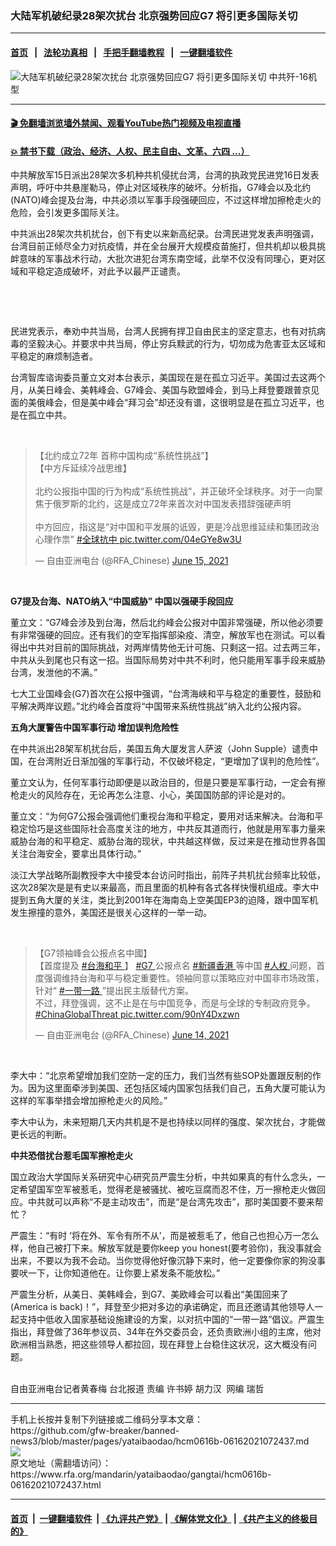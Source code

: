 ### 大陆军机破纪录28架次扰台 北京强势回应G7 将引更多国际关切
------------------------

#### [首页](https://github.com/gfw-breaker/banned-news3/blob/master/README.md) &nbsp;&nbsp;|&nbsp;&nbsp; [法轮功真相](https://github.com/begood0513/basic/blob/master/README.md)  &nbsp;&nbsp;|&nbsp;&nbsp; [手把手翻墙教程](https://github.com/gfw-breaker/guides/wiki)  &nbsp;&nbsp;|&nbsp;&nbsp; [一键翻墙软件](https://github.com/gfw-breaker/nogfw/blob/master/README.md)  



<div id="headerimg">
 <img alt="大陆军机破纪录28架次扰台 北京强势回应G7 将引更多国际关切" src="https://www.rfa.org/mandarin/yataibaodao/gangtai/hcm0616b-06162021072437.html/@@images/524676e8-9467-4eba-b5f7-ada716a38d02.jpeg" title="大陆军机破纪录28架次扰台 北京强势回应G7 将引更多国际关切"/>
 <span class="lead_image_caption">
  中共歼-16机型
 </span>
 <!-- zoomattribute -->
</div>

<hr/>


#### [ 🎬  免翻墙浏览墙外禁闻、观看YouTube热门视频及电视直播](https://github.com/gfw-breaker/HelloWorld)

#### [ 💥  禁书下载（政治、经济、人权、民主自由、文革、六四 ...）](https://github.com/gfw-breaker/books/blob/master/README.md)

<div id="storytext">
 <p>
  中共解放军15日派出28架次多机种共机侵扰台湾，台湾的执政党民进党16日发表声明，呼吁中共悬崖勒马，停止对区域秩序的破坏。分析指，G7峰会以及北约(NATO)峰会提及台海，中共必须以军事手段强硬回应，不过这样增加擦枪走火的危险，会引发更多国际关注。
 </p>
 <p>
  中共派出28架次共机扰台，创下有史以来新高纪录。台湾民进党发表声明强调，台湾目前正倾尽全力对抗疫情，并在全台展开大规模疫苗施打，但共机却以极具挑衅意味的军事战术行动，大批次进犯台湾东南空域，此举不仅没有同理心，更对区域和平稳定造成破坏，对此予以最严正谴责。
 </p>
 <p>
  <br/>
 </p>
 <p>
  <br/>
 </p>
 <p>
  民进党表示，奉劝中共当局，台湾人民拥有捍卫自由民主的坚定意志，也有对抗病毒的坚毅决心。并要求中共当局，停止穷兵黩武的行为，切勿成为危害亚太区域和平稳定的麻烦制造者。
 </p>
 <p>
  台湾智库谘询委员董立文对本台表示，美国现在是在孤立习近平。美国过去这两个月，从美日峰会、美韩峰会、G7峰会、美国与欧盟峰会，到马上拜登要跟普京见面的美俄峰会，但是美中峰会“拜习会”却还没有谱，这很明显是在孤立习近平，也是在孤立中共。
 </p>
 <p>
  <br/>
 </p>
 <blockquote class="twitter-tweet">
  <p dir="ltr" lang="zh">
   【北约成立72年 首称中国构成“系统性挑战”】
   <br/>
   【中方斥延续冷战思维】
   <br/>
   <br/>
   北约公报指中国的行为构成“系统性挑战”，并正破坏全球秩序。对于一向聚焦于俄罗斯的北约，这是成立72年来首次对中国发表措辞强硬声明
   <br/>
   <br/>
   中方回应，指这是“对中国和平发展的诋毁，更是冷战思维延续和集团政治心理作祟”
   <a href="https://twitter.com/hashtag/%E5%85%A8%E7%90%83%E6%8A%97%E4%B8%AD?src=hash&amp;ref_src=twsrc%5Etfw">
    #全球抗中
   </a>
   <a href="https://t.co/04eGYe8w3U">
    pic.twitter.com/04eGYe8w3U
   </a>
  </p>
  — 自由亚洲电台 (@RFA_Chinese)
  <a href="https://twitter.com/RFA_Chinese/status/1404681803613360128?ref_src=twsrc%5Etfw">
   June 15, 2021
  </a>
 </blockquote>
 <p>
  <br/>
 </p>
 <p>
  <strong>
   G7提及台海、NATO纳入“中国威胁” 中国以强硬手段回应
  </strong>
 </p>
 <p>
  董立文：“G7峰会涉及到台海，然后北约峰会公报对中国非常强硬，所以他必须要有非常强硬的回应。还有我们的空军指挥部染疫、清空，解放军也在测试。可以看得出中共对目前的国际挑战，对两岸情势他无计可施、只剩这一招。过去两三年，中共从头到尾也只有这一招。当国际局势对中共不利时，他只能用军事手段来威胁台湾，发泄他的不满。”
 </p>
 <p>
  七大工业国峰会(G7)首次在公报中强调，“台湾海峡和平与稳定的重要性，鼓励和平解决两岸议题。”北约峰会首度将“中国带来系统性挑战”纳入北约公报内容。
 </p>
 <p>
  <strong>
   五角大厦警告中国军事行动 增加误判危险性
  </strong>
 </p>
 <p>
  在中共派出28架军机扰台后，美国五角大厦发言人萨波（John Supple）谴责中国，在台湾附近日渐加强的军事行动，不仅破坏稳定，“更增加了误判的危险性”。
 </p>
 <p>
  董立文认为，任何军事行动即便是以政治目的，但是只要是军事行动，一定会有擦枪走火的风险存在，无论再怎么注意、小心，美国国防部的评论是对的。
 </p>
 <p>
  董立文：“为何G7公报会强调他们重视台海和平稳定，要用对话来解决。台海和平稳定恰巧是这些国际社会高度关注的地方，中共反其道而行，他就是用军事力量来威胁台海的和平稳定、威胁台海的现状，中共越这样做，反过来是在推动世界各国关注台海安全，要拿出具体行动。”
 </p>
 <p>
  淡江大学战略所副教授李大中接受本台访问时指出，前阵子共机扰台频率比较低，这次28架次是是有史以来最高，而且里面的机种有各式各样快慢机组成。李大中提到五角大厦的关注，类比到2001年在海南岛上空美国EP3的迫降，跟中国军机发生擦撞的意外，美国还是很关心这样的一举一动。
 </p>
 <p>
  <br/>
 </p>
 <blockquote class="twitter-tweet">
  <p dir="ltr" lang="zh">
   【G7领袖峰会公报点名中國】
   <br/>
   【首度提及
   <a href="https://twitter.com/hashtag/%E5%8F%B0%E6%B5%B7%E5%92%8C%E5%B9%B3?src=hash&amp;ref_src=twsrc%5Etfw">
    #台海和平
   </a>
   】
   <a href="https://twitter.com/hashtag/G7?src=hash&amp;ref_src=twsrc%5Etfw">
    #G7
   </a>
   公报点名
   <a href="https://twitter.com/hashtag/%E6%96%B0%E7%96%86%E9%A6%99%E6%B8%AF?src=hash&amp;ref_src=twsrc%5Etfw">
    #新疆香港
   </a>
   等中国
   <a href="https://twitter.com/hashtag/%E4%BA%BA%E6%9D%83?src=hash&amp;ref_src=twsrc%5Etfw">
    #人权
   </a>
   问题，首度强调维持台海和平与稳定重要性。领袖同意以策略应对中国非市场政策，针对“
   <a href="https://twitter.com/hashtag/%E4%B8%80%E5%B8%A6%E4%B8%80%E8%B7%AF?src=hash&amp;ref_src=twsrc%5Etfw">
    #一带一路
   </a>
   ”提出民主版替代方案。
   <br/>
   不过，拜登强调，这不止是在与中国竞争，而是与全球的专制政府竞争。
   <a href="https://twitter.com/hashtag/ChinaGlobalThreat?src=hash&amp;ref_src=twsrc%5Etfw">
    #ChinaGlobalThreat
   </a>
   <a href="https://t.co/90nY4Dxzwn">
    pic.twitter.com/90nY4Dxzwn
   </a>
  </p>
  — 自由亚洲电台 (@RFA_Chinese)
  <a href="https://twitter.com/RFA_Chinese/status/1404315419603718145?ref_src=twsrc%5Etfw">
   June 14, 2021
  </a>
 </blockquote>
 <p>
  <br/>
 </p>
 <p>
  李大中：“北京希望增加我们空防一定的压力，我们当然有些SOP处置跟反制的作为。因为这里面牵涉到美国、还包括区域内国家包括我们自己，五角大厦可能认为这样的军事举措会增加擦枪走火的风险。”
 </p>
 <p>
  李大中认为，未来短期几天内共机是不是也持续以同样的强度、架次扰台，才能做更长远的判断。
 </p>
 <p>
  <strong>
   中共恐借扰台惹毛国军擦枪走火
  </strong>
 </p>
 <p>
  国立政治大学国际关系研究中心研究员严震生分析，中共如果真的有什么念头，一定希望国军空军被惹毛，觉得老是被骚扰、被吃豆腐而忍不住，万一擦枪走火做回应。中共就可以声称“不是主动攻击”，而是“是台湾先攻击”，那时美国要不要来帮忙？
 </p>
 <p>
  严震生：“有时 ‘将在外、军令有所不从’，而是被惹毛了，他自己也担心万一怎么样，他自己被打下来。解放军就是要你keep you honest(要考验你)，我没事就会出来，不要以为我不会动。当你觉得他好像沉静下来时，他一定要像你家的狗没事要吠一下，让你知道他在。让你要上紧发条不能放松。”
 </p>
 <p>
  严震生分析，从美日、美韩峰会，到G7、美欧峰会可以看出“美国回来了(America is back)！”，拜登至少把对多边的承诺确定，而且还邀请其他领导人一起支持中低收入国家基础设施建设的方案，以对抗中国的“一带一路”倡议。严震生指出，拜登做了36年参议员、34年在外交委员会，还负责欧洲小组的主席，他对欧洲相当熟悉，把这些领导人都拉回，现在拜登上台稳住这状况，这大概没有问题。
 </p>
 <p>
  <br/>
  自由亚洲电台记者黄春梅 台北报道 责编 许书婷 胡力汉  网编 瑞哲
 </p>
</div>

<hr/>
手机上长按并复制下列链接或二维码分享本文章：<br/>
https://github.com/gfw-breaker/banned-news3/blob/master/pages/yataibaodao/hcm0616b-06162021072437.md <br/>
<a href='https://github.com/gfw-breaker/banned-news3/blob/master/pages/yataibaodao/hcm0616b-06162021072437.md'><img src='https://github.com/gfw-breaker/banned-news3/blob/master/pages/yataibaodao/hcm0616b-06162021072437.md.png'/></a> <br/>
原文地址（需翻墙访问）：https://www.rfa.org/mandarin/yataibaodao/gangtai/hcm0616b-06162021072437.html


------------------------
#### [首页](https://github.com/gfw-breaker/banned-news3/blob/master/README.md) &nbsp;|&nbsp; [一键翻墙软件](https://github.com/gfw-breaker/nogfw/blob/master/README.md) &nbsp;| [《九评共产党》](https://github.com/gfw-breaker/9ping.md/blob/master/README.md#九评之一评共产党是什么) | [《解体党文化》](https://github.com/gfw-breaker/jtdwh.md/blob/master/README.md) | [《共产主义的终极目的》](https://github.com/gfw-breaker/gczydzjmd.md/blob/master/README.md)


<img src='http://gfw-breaker.win/banned-news3/pages/yataibaodao/hcm0616b-06162021072437.md' width='0px' height='0px'/>